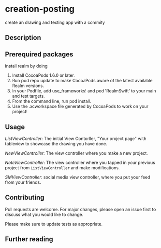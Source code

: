 # creation-posting
create an drawing and texting app with a commity

## Description


## Prerequired packages
install realm by doing

1. Install CocoaPods 1.6.0 or later.
2. Run pod repo update to make CocoaPods aware of the latest available Realm versions.
3. In your Podfile, add use_frameworks! and pod 'RealmSwift' to your main and test targets.
4. From the command line, run pod install.
5. Use the .xcworkspace file generated by CocoaPods to work on your project!

## Usage
*ListViewController*: The initial View Contorller, "Your project page" with tableview to showcase the drawing you have done.

*NewViewController*: The view controller where you make a new project.

*NoteViewController*: The view controller where you tapped in your previous project from `ListViewController` and make modifications.

*SMViewController*: social media view controller, where you put your feed from your friends.

## Contributing
Pull requests are welcome. For major changes, please open an issue first to discuss what you would like to change.

Please make sure to update tests as appropriate.

## Further reading

